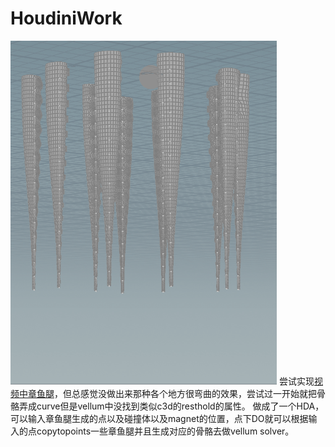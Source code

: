 # HoudiniWork
 
![章鱼腿](https://github.com/Tangoyzx/HoudiniWork/blob/master/pictures/bone_to_curves.gif)
尝试实现[视频中章鱼腿](https://www.youtube.com/watch?v=LCJlBs1B46M&t=345s)，但总感觉没做出来那种各个地方很弯曲的效果，尝试过一开始就把骨骼弄成curve但是vellum中没找到类似c3d的resthold的属性。
做成了一个HDA，可以输入章鱼腿生成的点以及碰撞体以及magnet的位置，点下DO就可以根据输入的点copytopoints一些章鱼腿并且生成对应的骨骼去做vellum solver。